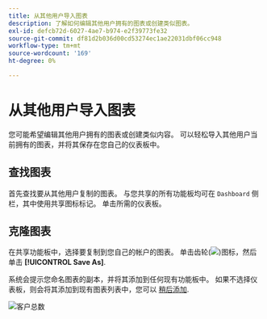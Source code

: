 ```yaml
---
title: 从其他用户导入图表
description: 了解如何编辑其他用户拥有的图表或创建类似图表。
exl-id: defcb72d-6027-4ae7-b974-e2f39773fe32
source-git-commit: df81d2b036d00cd53274ec1ae22031dbf06cc948
workflow-type: tm+mt
source-wordcount: '169'
ht-degree: 0%

---
```


# 从其他用户导入图表

您可能希望编辑其他用户拥有的图表或创建类似内容。 可以轻松导入其他用户当前拥有的图表，并将其保存在您自己的仪表板中。

## 查找图表

首先查找要从其他用户复制的图表。 与您共享的所有功能板均可在 `Dashboard` 侧栏，其中使用共享图标标记。 单击所需的仪表板。

## 克隆图表

在共享功能板中，选择要复制到您自己的帐户的图表。 单击齿轮(![](../../assets/gear-icon.png))图标，然后单击 **[!UICONTROL Save As]**.

系统会提示您命名图表的副本，并将其添加到任何现有功能板中。 如果不选择仪表板，则会将其添加到现有图表列表中，您可以 [稍后添加](../../data-user/dashboards/add-charts-dashboard.md).

![客户总数](../../assets/total-customers.png)
